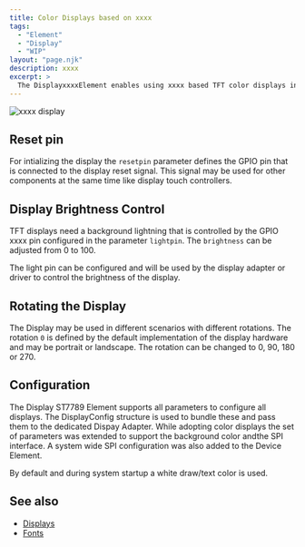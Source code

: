 ```yaml
---
title: Color Displays based on xxxx
tags:
  - "Element"
  - "Display"
  - "WIP"
layout: "page.njk"
description: xxxx
excerpt: >
  The DisplayxxxxElement enables using xxxx based TFT color displays in HomeDing based devices.
---
```


![xxxx display](/elements/display/xxxx.jpg)


## Reset pin

For intializing the display the `resetpin` parameter defines the GPIO pin that is connected to the display reset signal.
This signal may be used for other components at the same time like display touch controllers.


## Display Brightness Control

TFT displays need a background lightning that is controlled by the GPIO xxxx pin configured in
the parameter `lightpin`.
The `brightness` can be adjusted from 0 to 100.

The light pin can be configured and will be used by the display adapter or driver to control the brightness of the display.


## Rotating the Display

The Display may be used in different scenarios with different rotations. The rotation `0` is defined by the
default implementation of the display hardware and may be portrait or landscape.
The rotation can be changed to 0, 90, 180 or 270.


## Configuration

The Display ST7789 Element supports all parameters to configure all displays. The DisplayConfig structure is used to bundle these and pass them to the dedicated Dispay Adapter. While adopting color displays the set of parameters was extended to support the background color andthe SPI interface. A system wide SPI configuration was also added to the Device Element.

By default and during system startup a white draw/text color is used.


## See also

* [Displays](/elements/display/index.md)
* [Fonts](/elements/display/fonts.md)
